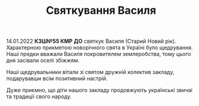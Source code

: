 ﻿---
title: Святкування Василя
---

14.01.2022 **КЗШ№55 КМР ДО** святкує Василя (Старий Новий рік). Характерною прикметою новорічного свята в Україні було щедрування. Наші предки вважали Василя покровителем землеробства, тому цього дня засівали оселі збіжжям. 

Наші щедрувальники вітали зі святом дружній колектив закладу, подарувавши всім позитивний настрій.

Дуже приємно, що діти  нашого закладу продовжують українські звичаї та традиції свого народу.

<youtube id="-PIcXW2LWQI"></youtube>

<slideshow></slideshow>